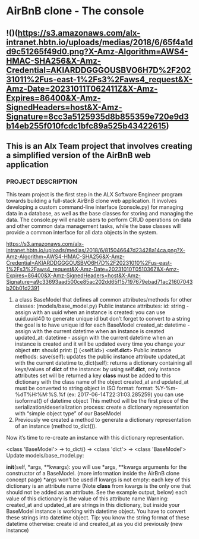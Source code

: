 # AirBnB clone - The console
!()(https://s3.amazonaws.com/alx-intranet.hbtn.io/uploads/medias/2018/6/65f4a1dd9c51265f49d0.png?X-Amz-Algorithm=AWS4-HMAC-SHA256&X-Amz-Credential=AKIARDDGGGOUSBVO6H7D%2F20231011%2Fus-east-1%2Fs3%2Faws4_request&X-Amz-Date=20231011T062411Z&X-Amz-Expires=86400&X-Amz-SignedHeaders=host&X-Amz-Signature=8cc3a5125935d8b855359e720e9d3b14eb255f010fcdc1bfc89a525b43422615)
---
## This is an Alx Team project that involves creating a simplified version of the AirBnB web application

### PROJECT DESCRIPTION
This team project is the first step in the ALX Software Engineer program towards building a full-stack AirBnB clone web application. It involves developing a custom command-line interface (console.py) for managing data in a database, as well as the base classes for storing and managing the data. The console.py will enable users to perform CRUD operations on data and other common data management tasks, while the base classes will provide a common interface for all data objects in the system.


https://s3.amazonaws.com/alx-intranet.hbtn.io/uploads/medias/2018/6/815046647d23428a14ca.png?X-Amz-Algorithm=AWS4-HMAC-SHA256&X-Amz-Credential=AKIARDDGGGOUSBVO6H7D%2F20231010%2Fus-east-1%2Fs3%2Faws4_request&X-Amz-Date=20231010T051036Z&X-Amz-Expires=86400&X-Amz-SignedHeaders=host&X-Amz-Signature=a9c33693aad500ce85ac202dd65f157197679ebad71ac21607043b20b01d2391
1. a class BaseModel that defines all common attributes/methods for other classes: (models/base_model.py)
 Public instance attributes:
id: string - assign with an uuid when an instance is created:
you can use uuid.uuid4() to generate unique id but don’t forget to convert to a string
the goal is to have unique id for each BaseModel
created_at: datetime - assign with the current datetime when an instance is created
updated_at: datetime - assign with the current datetime when an instance is created and it will be updated every time you change your object
__str__: should print: [<class name>] (<self.id>) <self.__dict__>
Public instance methods:
save(self): updates the public instance attribute updated_at with the current datetime
to_dict(self): returns a dictionary containing all keys/values of __dict__ of the instance:
by using self.__dict__, only instance attributes set will be returned
a key __class__ must be added to this dictionary with the class name of the object
created_at and updated_at must be converted to string object in ISO format:
format: %Y-%m-%dT%H:%M:%S.%f (ex: 2017-06-14T22:31:03.285259)
you can use isoformat() of datetime object
This method will be the first piece of the serialization/deserialization process: create a dictionary representation with “simple object type” of our BaseModel
2. Previously we created a method to generate a dictionary representation of an instance (method to_dict()).

Now it’s time to re-create an instance with this dictionary representation.

<class 'BaseModel'> -> to_dict() -> <class 'dict'> -> <class 'BaseModel'>
Update models/base_model.py:

__init__(self, *args, **kwargs):
you will use *args, **kwargs arguments for the constructor of a BaseModel. (more information inside the AirBnB clone concept page)
*args won’t be used
if kwargs is not empty:
each key of this dictionary is an attribute name (Note __class__ from kwargs is the only one that should not be added as an attribute. See the example output, below)
each value of this dictionary is the value of this attribute name
Warning: created_at and updated_at are strings in this dictionary, but inside your BaseModel instance is working with datetime object. You have to convert these strings into datetime object. Tip: you know the string format of these datetime
otherwise:
create id and created_at as you did previously (new instance) 
